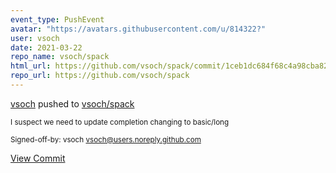 ```yaml
---
event_type: PushEvent
avatar: "https://avatars.githubusercontent.com/u/814322?"
user: vsoch
date: 2021-03-22
repo_name: vsoch/spack
html_url: https://github.com/vsoch/spack/commit/1ceb1dc684f68c4a98cba8258a7f1294c6d16ef7
repo_url: https://github.com/vsoch/spack
---
```


<a href='https://github.com/vsoch' target='_blank'>vsoch</a> pushed to <a href='https://github.com/vsoch/spack' target='_blank'>vsoch/spack</a>

<small>I suspect we need to update completion changing to basic/long

Signed-off-by: vsoch <vsoch@users.noreply.github.com></small>

<a href='https://github.com/vsoch/spack/commit/1ceb1dc684f68c4a98cba8258a7f1294c6d16ef7' target='_blank'>View Commit</a>